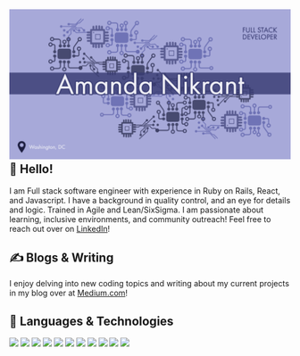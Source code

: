  ![header](Header.png)
 👋 Hello!
------
I am Full stack software engineer with experience in Ruby on Rails, React, and Javascript. I have a background in quality control, and an eye for details and logic. Trained in Agile and Lean/SixSigma. I am passionate about learning, inclusive environments, and community outreach!
Feel free to reach out over on [LinkedIn](https://www.linkedin.com/in/amanda-nikrant/ "Amanda Nikrant's LinkedIn")!

✍ Blogs & Writing
------
I enjoy delving into new coding topics and writing about my current projects in my blog over at [Medium.com](https://ajnikrant.medium.com/ "Amanda Nikrant's Blog")!

🔧 Languages & Technologies
------
![](https://img.shields.io/badge/-React-informational)
![](https://img.shields.io/badge/-JavaScript-informational)
![](https://img.shields.io/badge/-Ruby-informational)
![](https://img.shields.io/badge/-Ruby%20On%20Rails-informational)
![](https://img.shields.io/badge/-Bootstrap-informational)
![](https://img.shields.io/badge/-CSS-informational)
![](https://img.shields.io/badge/-HTML-informational)
![](https://img.shields.io/badge/-PostgreSQL-informational)
![](https://img.shields.io/badge/-SQLite3-informational)
![](https://img.shields.io/badge/-Git-informational)
![](https://img.shields.io/badge/-JSON-informational)

